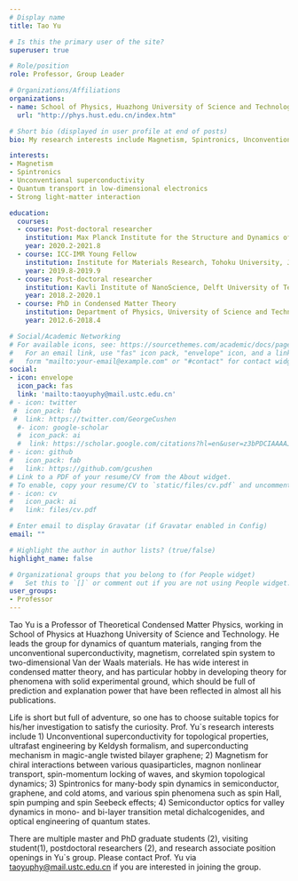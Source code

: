 ```yaml
---
# Display name
title: Tao Yu

# Is this the primary user of the site?
superuser: true

# Role/position
role: Professor, Group Leader

# Organizations/Affiliations
organizations:
- name: School of Physics, Huazhong University of Science and Technology
  url: "http://phys.hust.edu.cn/index.htm"

# Short bio (displayed in user profile at end of posts)
bio: My research interests include Magnetism, Spintronics, Unconventional superconductivity, Quantum transport in low dimensional electronics, and Strong light-matter interaction.

interests:
- Magnetism
- Spintronics
- Unconventional superconductivity
- Quantum transport in low-dimensional electronics
- Strong light-matter interaction

education:
  courses:
  - course: Post-doctoral researcher 
    institution: Max Planck Institute for the Structure and Dynamics of Matter, Germany
    year: 2020.2-2021.8
  - course: ICC-IMR Young Fellow 
    institution: Institute for Materials Research, Tohoku University, Japan 
    year: 2019.8-2019.9
  - course: Post-doctoral researcher
    institution: Kavli Institute of NanoScience, Delft University of Technology, the Netherlands
    year: 2018.2-2020.1
  - course: PhD in Condensed Matter Theory
    institution: Department of Physics, University of Science and Technology of China
    year: 2012.6-2018.4

# Social/Academic Networking
# For available icons, see: https://sourcethemes.com/academic/docs/page-builder/#icons
#   For an email link, use "fas" icon pack, "envelope" icon, and a link in the
#   form "mailto:your-email@example.com" or "#contact" for contact widget.
social:
- icon: envelope
  icon_pack: fas
  link: 'mailto:taoyuphy@mail.ustc.edu.cn'
# - icon: twitter
 #  icon_pack: fab
 #  link: https://twitter.com/GeorgeCushen
  #- icon: google-scholar
  #  icon_pack: ai
  #  link: https://scholar.google.com/citations?hl=en&user=z3bPDCIAAAAJ&view_op=list_works&sortby=pubdate
# - icon: github
#   icon_pack: fab
#   link: https://github.com/gcushen
# Link to a PDF of your resume/CV from the About widget.
# To enable, copy your resume/CV to `static/files/cv.pdf` and uncomment the lines below.
# - icon: cv
#   icon_pack: ai
#   link: files/cv.pdf

# Enter email to display Gravatar (if Gravatar enabled in Config)
email: ""

# Highlight the author in author lists? (true/false)
highlight_name: false

# Organizational groups that you belong to (for People widget)
#   Set this to `[]` or comment out if you are not using People widget.
user_groups:
- Professor
---
```

Tao Yu is a Professor of Theoretical Condensed Matter Physics, working in School of Physics at Huazhong University of Science and Technology. He leads the group for dynamics of quantum materials, ranging from the unconventional superconductivity, magnetism, correlated spin system to two-dimensional Van der Waals materials. He has wide interest in condensed matter theory, and has particular hobby in developing theory for phenomena with solid experimental ground, which should be full of prediction and explanation power that have been reflected in almost all his publications. 

Life is short but full of adventure, so one has to choose suitable topics for his/her investigation to satisfy the curiosity. Prof. Yu`s research interests include 1) Unconventional superconductivity for topological properties, ultrafast engineering by Keldysh formalism, and superconducting mechanism in magic-angle twisted bilayer graphene; 2) Magnetism for chiral interactions between various quasiparticles, magnon nonlinear transport, spin-momentum locking of waves, and skymion topological dynamics; 3) Spintronics for many-body spin dynamics in semiconductor, graphene, and cold atoms, and various spin phenomena such as spin Hall, spin pumping and spin Seebeck effects; 4) Semiconductor optics for valley dynamics in mono- and bi-layer transition metal dichalcogenides, and optical engineering of quantum states. 


There are multiple master and PhD graduate students (2), visiting student(1), postdoctoral researchers (2), and research associate position openings in Yu`s group. Please contact Prof. Yu via taoyuphy@mail.ustc.edu.cn if you are interested in joining the group.
